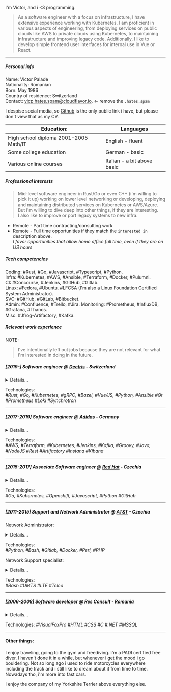 I'm Victor, and i <3 programming.

> As a software engineer with a focus on infrastructure, I have extensive
> experience working with Kubernetes. I am proficient in various aspects of
> engineering, from deploying services on public clouds like AWS to private clouds
> using Kubernetes, to maintaining infrastructure and improving legacy code.
> Additionally, I like to develop simple frontend user interfaces for internal
> use in Vue or React.

---

##### Personal info

Name: Victor Palade  
Nationality: Romanian  
Born: May 1986  
Country of residence: Switzerland  
Contact: vicp.hates.spam@cloudflavor.io. <- remove the `.hates.spam`  

I despise social media, so [Github](https://github.com/pi-victor) is the only
public link i have, but please don't view that as my CV.

| Education:  | Languages |
|-------------|-----------|
| High school diploma 2001-2005 Math/IT  | English - fluent|
| Some college education | German - basic |
| Various online courses | Italian - a bit above basic |

##### Professional interests

> Mid-level software engineer in Rust/Go or even C++ (i'm willing to pick it up)
> working on lower level networking or developing, deploying and maintaining
> distributed services on Kubernetes or AWS/Azure. But i'm willing to dive deep
> into other things, if they are interesting.  
> I also like to improve or port legacy systems to new infra.  

* Remote - Part time contracting/consulting work 
* Remote - Full time opportunities if they match the `interested in`
  description above.   
*I favor opportunities that allow home office full time, even if they are on US hours*


##### Tech competencies

Coding: #Rust, #Go, #Javascript, #Typescript, #Python.  
Infra: #Kubernetes, #AWS, #Ansible, #Terraform, #Docker, #Pulumni.  
CI: #Concourse, #Jenkins, #GitHub, #Gitlab.  
Linux: #Fedora, #Ubuntu. #LFCSA (I'm also a Linux Foundation Certified System Administrator).  
SVC: #GitHub, #GitLab, #Bitbucket.  
Admin: #Confluence, #Trello, #Jira. 
Monitoring: #Prometheus, #InfluxDB, #Grafana, #Thanos.  
Misc: #Jfrog-Artifactory, #Kafka.  

##### Relevant work experience

NOTE: 
> I've intentionally left out jobs because they are not relevant for what
> i'm interested in doing in the future. 

##### [2019-] Software engineer @ [Dectris](https://dectris.com) - Switzerland

<details>
  <summary>Details...</summary>
  I'm involved with developing and maintaining the update system for detectors
  (Rust, Go, Kubernetes) and have written a couple of our in-house UIs in Vue. 
  I'm also working on the next generation viewer for detector image analysis
  (Python, Qt) and i'm involved with our releases by maintaining our release
  CI Pipeline.  
  From time to time i rewrite things i hate, like bazel rules.  
  I've helped update legacy provisioning tools for detectors. 

  I've had the opportunity to observe scientific experiments at Diamond Light
  Source, UK and I've attended seminars for cloud solutions for scientific research
  at Paul Scherrer Institute.
</details>

Technologies:  
*#Rust, #Go, #Kubernetes, #gRPC, #Bazel, #Vue/JS, #Python, #Ansible #Qt* 
*#Prometheus #Loki #Synchrotron*

---

##### [2017-2019] Software engineer @ [Adidas](https://adidas.com) - Germany

<details>
  <summary>Details...</summary>
  In my role, I designed and implemented AWS architecture for adidas ecom
  platform using Terraform. I also created and implemented Continuous
  Integration (CI) pipelines utilizing Jenkins and AWS. Additionally, I
  maintained Java and NodeJS services on Kubernetes with Kafka integration.
</details>

Technologies:  
*#AWS, #Terraform, #Kubernetes, #Jenkins, #Kafka, #Groovy, #Java, #NodeJS*
*#Rest #Artifactory #Instana #Kibana*

---

##### [2015-2017] Associate Software engineer @ [Red Hat](https://redhat.com) - Czechia

<details>
  <summary>Details...</summary>
  As a member of the Developer Experience team, my primary responsibility was to
  enhance features and resolve issues in OpenShift's build system, which is
  specifically designed for developers and streamlining DevOps. I was also
  responsible for maintaining some of the "Getting started" examples, including
  nodejs and django, among others. Additionally, I contributed to the team's
  primary build application, source-to-image, and created documentation to
  support the team's efforts.
</details>

Technologies:  
*#Go, #Kubernetes, #Openshift, #Javascript, #Python #GitHub*

---

##### [2011-2015] Support and Network Administrator @ [AT&T](https://att.com) - Czechia

Network Administrator:

<details>
  <summary>Details...</summary>
  My primary responsibilities involved monitoring data services, data
  accelerators, API gateways, MMS, and prepaid platforms, with a focus on
  troubleshooting application-related issues, provisioning, service validation,
  and upgrading software for Ericsson MSP (Multi Service Proxy). Additionally, I
  attended courses on the latest LTE technologies, including RAN and Core
  network elements. In a secondary role, I wrote scripts for our monitoring
  solution and maintained some limited Dockerized infrastructure applications
  for our team. I also updated parts of the monitoring system for legacy
  platforms with high data traffic. Finally, I created documentation for
  server-side configuration and setup using Confluence.
</details>

Technologies:  
*#Python, #Bash, #Gitlab, #Docker, #Perl, #PHP*


Network Support specialist: 

<details>
  <summary>Details...</summary>
  I was responsible for documenting changes before and after vendor work on
  BTS/NodeB/eNodeB sites. I utilized MoShell scripting to extract KPIs, RSSIs,
  and VSWR information from a vendor framework for Ericsson UMTS and LTE cell
  sites. In addition, I developed a newsletter using WordPress and created
  comprehensive documentation on how to handle web interfaces for
  Nokia/ALU/Siemens/Ericsson/Nortel hardware with Confluence. As part of my
  professional development, I attended courses on GSM/UMTS/LTE technologies from
  vendors including Alcatel-Lucent, Nokia, Siemens, Nortel, and Ericsson.
</details>

Technologies:  
*#Bash #UMTS #LTE #Telco*

---

##### [2006-2008] Software developer @ Res Consult - Romania

<details>
  <summary>Details...</summary>
  Development of accounting, web and insurance solutions for medium and small
  companies, with technologies such as Visual FoxPro, MSSQL, HTML, etc.
</details>

Technologies:
*#VisualFoxPro #HTML #CSS #C #.NET #MSSQL*

---

#### Other things:

I enjoy traveling, going to the gym and freediving. I'm a PADI certified free
diver. I haven't done it in a while, but whenever i get the mood i go
bouldering. Not so long ago i used to ride motorcycles everywhere including
the track and i still like to dream about it from time to time. Nowadays tho,
i'm more into fast cars.

I enjoy the company of my Yorkshire Terrier above everything else.
